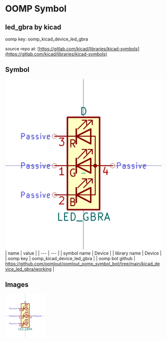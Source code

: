 # OOMP Symbol  
## led_gbra  by kicad  
  
oomp key: oomp_kicad_device_led_gbra  
  
source repo at: [https://gitlab.com/kicad/libraries/kicad-symbols](https://gitlab.com/kicad/libraries/kicad-symbols)  
## Symbol  
  
[![working.png](working_600.png)](working.png)  
| name | value | 
| --- | --- | 
| symbol name | Device | 
| library name | Device | 
| oomp key | oomp_kicad_device_led_gbra | 
| oomp bot github | https://github.com/oomlout/oomlout_oomp_symbol_bot/tree/main/kicad_device_led_gbra/working | 
## Images  
  
[![working.png](working_140.png)](working.png)  
